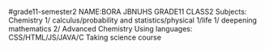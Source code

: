 #grade11-semester2
NAME:BORA
JBNUHS GRADE11 CLASS2
Subjects: Chemistry 1/ calculus/probability and statistics/physical 1/life 1/ deepening mathematics 2/ Advanced Chemistry
Using languages: CSS/HTML/JS/JAVA/C
Taking science course
